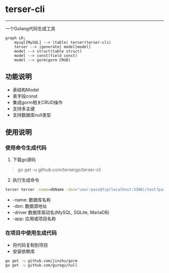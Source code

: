 # terser-cli

----------
一个Golang代码生成工具

```mermaid
graph LR;
    mysql[MySQL] --> |table| terser(terser-cli)
    terser --> |generate| model[model]
    model --> struct(table struct)
    model --> const(field const)
    model --> gorm(gorm CRUD)
```

## 功能说明


- 表结构Model
- 表字段const
- 集成gorm相关CRUD操作
- 支持多主键
- 支持数据库null类型

## 使用说明

### 使用命令生成代码

1. 下载go源码
	
> go get -u github.com/tersergo/terser-cli

2. 执行生成命令

```sh
terser terser -name=dbName -dsn="user:pass@tcp(localhost:3306)/test?parseTime=true" -driver=mysql -app=new-app
```
- -name: 数据库名称
- -dsn: 数据源地址
- -driver 数据库驱动名(MySQL, SQLite, MariaDB)
- -app: 应用或项目名称

### 在项目中使用生成代码

- 将代码复制到项目
- 安装依赖库

```sh
go get -u github.com/jinzhu/gorm
go get -u github.com/guregu/null
```








